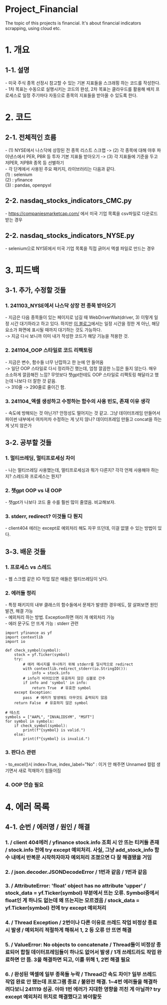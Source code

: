 # Project_Financial
The topic of this projects is financial. It's about financial indicators scrapping, using cloud etc.

# 1. 개요

## 1-1. 설명
\- 미국 주식 종목 선정시 참고할 수 있는 기본 지표들을 스크래핑 하는 코드를 작성한다.  
\- 1차 목표는 수동으로 실행시키는 코드의 완성, 2차 목표는 클라우드를 활용해 배치 프로세스로 일정 주기마다 자동으로 종목의 지표들을 받아올 수 있도록 한다.

# 2. 코드

## 2-1. 전체적인 흐름

\- (1) NYSE에서 나스닥에 상장된 전 종목 리스트 스크랩 -> (2) 각 종목에 대해 야후 파이낸스에서 PER, PBR 등 투자 기본 지표들 받아오기 -> (3) 각 지표들에 기준을 두고 저PER, 저PBR 종목 등 선별하기  
\- 각 단계에서 사용된 주요 패키지, 라이브러리는 다음과 같다.  
(1) : selenium  
(2) : yfinance  
(3) : pandas, openpyxl  

## 2-2. nasdaq_stocks_indicators_CMC.py

\- https://companiesmarketcap.com/ 에서 미국 기업 목록을 csv파일로 다운로드 받는 경우  

## 2-2. nasdaq_stocks_indicators_NYSE.py

\- selenium으로 NYSE에서 미국 기업 목록을 직접 긁어서 엑셀 파일로 만드는 경우  

# 3. 피드백

## 3-1. 추가, 수정할 것들

### 1. 241103_NYSE에서 나스닥 상장 전 종목 받아오기
\- 지금은 다음 종목들이 있는 페이지로 넘길 때 WebDriverWait(driver, 3) 이렇게 일정 시간 대기하라고 하고 있다. 하지만 [이 블로그](https://june98.tistory.com/11)에서는 일정 시간을 정한 게 아닌, 해당 요소가 화면에 표시될 때까지 대기하는 것도 가능하다.  
\-> 지금 다시 보니까 이미 내가 작성한 코드가 해당 기능을 적용한 것.
### 2. 241104_OOP 스타일로 코드 리팩토링
\- 지금은 변수, 함수들 너무 난잡하고 한 눈에 안 들어옴  
\-> 일단 OOP 스타일로 다시 정리하긴 했는데, 엄청 깔끔한 느낌은 들지 않는다. 매우 소소하게 깔끔해진 느낌? 무엇보다 챗gpt한테도 OOP 스타일로 리팩토링 해달라고 했는데 나보다 더 잘한 것 같음.  
\-> 310줄 -> 290줄로 줄이긴 함.
### 3. 241104_엑셀 생성하고 수정하는 함수의 사용 빈도, 존재 이유 생각
\- 속도에 방해되는 것 아닌가? 안정성도 떨어지는 것 같고. 그냥 데이터프레임 만들어서 파이썬 내부에서 여차저차 수정하는 게 낫지 않나? 데이터프레임 만들고 concat을 하는 게 낫지 않은가

## 3-2. 공부할 것들  

### 1. 멀티쓰레딩, 멀티프로세싱 차이
\- 나는 멀티쓰레딩 사용했는데, 멀티프로세싱과 뭐가 다른지? 각각 언제 사용해야 하는지? 스레드와 프로세스는 뭔지?
### 2. 챗gpt OOP vs 내 OOP
\- 챗gpt가 나보다 코드 줄 수를 훨씬 많이 줄였음. 비교해보자.  
### 3. stderr, redirect? 이것들 다 뭔지  
\- client404 에러는 except로 예외처리 해도 자꾸 뜨던데, 이걸 없앨 수 있는 방법이 있다.

## 3-3. 배운 것들
### 1. 프로세스 vs 스레드
\- 웹 스크랩 같은 IO 작업 많은 애들은 멀티쓰레딩이 낫다.  
### 2. 에러들 정리
\- 특정 패키지의 내부 클래스의 함수들에서 문제가 발생한 경우에도, 잘 살펴보면 원인 발견, 해결 가능  
\- 예외처리 하는 방법. Exception하면 여러 개 예외처리 가능  
\- 에러 문구도 안 뜨게 가능 : stderr 관련  
```
import yfinance as yf
import contextlib
import io

def check_symbol(symbol):
    stock = yf.Ticker(symbol)
    try:
        # 에러 메시지를 무시하기 위해 stderr를 일시적으로 redirect
        with contextlib.redirect_stderr(io.StringIO()):
            info = stock.info
        # info가 비어있으면 유효하지 않은 심볼로 간주
        if info and 'symbol' in info:
            return True  # 유효한 symbol
    except Exception:
        pass  # 에러가 발생해도 아무것도 출력되지 않음
    return False  # 유효하지 않은 symbol

# 테스트
symbols = ["AAPL", "INVALIDSYM", "MSFT"]
for symbol in symbols:
    if check_symbol(symbol):
        print(f"{symbol} is valid.")
    else:
        print(f"{symbol} is invalid.")

```

### 3. 판다스 관련
\- to_excel()시 index=True, index_label="No" : 이거 안 해주면 Unnamed 컬럼 생기면서 새로 적재하기 힘들어짐  

### 4. OOP 연습 필요

# 4. 에러 목록

## 4-1. 순번 / 에러명 / 원인 / 해결  

### 1. / client 404에러 / yfinance stock.info 조회 시 안 뜨는 티커들 존재 / stock.info 전에 try except 예외처리. 사실, 그냥 add_stock_info 함수 내에서 반복문 시작하자마자 예외처리 조졌으면 다 잘 해결됐을 거임  
### 2. / json.decoder.JSONDecodeError / 1번과 같음 / 1번과 같음  
### 3. / AttributeError: 'float' object has no attribute 'upper' / stock_data = yf.Ticker(symbol) 부분에서 뜨는 오류. Symbol중에서 float인 게 하나도 없는데 왜 뜨는지는 모르겠음 / stock_data = yf.Ticker(symbol) 전에 try except 예외처리  
### 4. / Thread Exception / 2번이나 다른 이유로 쓰레드 작업 비정상 종료 시 발생 / 예외처리 적절하게 해줘서 1, 2 등 오류 안 뜨면 해결  
### 5. / ValueError: No objects to concatenate / Thread들이 비정상 종료되어 합칠 데이터프레임들이 하나도 없어서 발생 / 1개 쓰레드라도 작업 완료하면 안 뜸. 3을 해결하면 되고, 이를 위해 1, 2번 해결 필요  
### 6. / 완성된 엑셀에 일부 종목들 누락 / Thread간 속도 차이? 일부 쓰레드 작업 완료 안 됐는데 프로그램 종료 / 불완전 해결. 1~4번 에러들을 해결하려다보니 241119 성공. 아마 1번 에러가 지대한 영향을 끼친 게 아닐까? try except 예외처리 위치로 해결했다고 봐야할듯  
